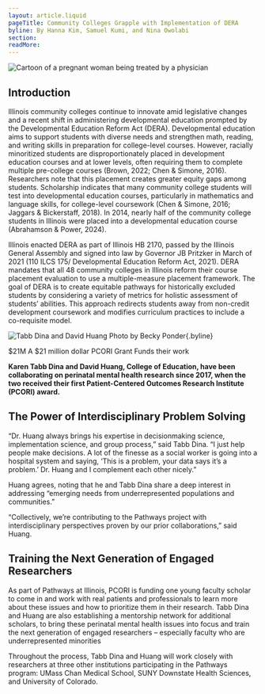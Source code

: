 ```yaml
---
layout: article.liquid
pageTitle: Community Colleges Grapple with Implementation of DERA
byline: By Hanna Kim, Samuel Kumi, and Nina Owolabi
section: 
readMore: 
---
```

<ilw-content width="page">

![Cartoon of a pregnant woman being treated by a physician](/img/innovation/perinatal.webp)

## Introduction

Illinois community colleges continue to innovate amid legislative changes and a recent shift in administering developmental education prompted by the Developmental Education Reform Act (DERA). Developmental education aims to support students with diverse needs and strengthen math, reading, and writing skills in preparation for college-level courses. However, racially minoritized students are disproportionately placed in development education courses and at lower levels, often requiring them to complete multiple pre-college courses (Brown, 2022; Chen & Simone, 2016). Researchers note that this placement creates greater equity gaps among students. Scholarship indicates that many community college students will test into developmental education courses, particularly in mathematics and language skills, for college-level coursework (Chen & Simone, 2016; Jaggars & Bickerstaff, 2018). In 2014, nearly half of the community college students in Illinois were placed into a developmental education course (Abrahamson & Power, 2024). 

Illinois enacted DERA as part of Illinois HB 2170, passed by the Illinois General Assembly and signed into law by Governor JB Pritzker in March of 2021 (110 ILCS 175/ Developmental Education Reform Act, 2021). DERA mandates that all 48 community colleges in Illinois reform their course placement evaluation to use a multiple-measure placement framework. The goal of DERA is to create equitable pathways for historically excluded students by considering a variety of metrics for holistic assessment of students’ abilities. This approach redirects students away from non-credit development coursework and modifies curriculum practices to include a co-requisite model.

<ilw-columns padding="3.75rem 0 0 0">
<div>

![Tabb Dina and David Huang](/img/innovation/IDEA_collab.webp)
Photo by Becky Ponder{.byline}

</div>
<ilw-statistic class="orange margin-90"><span slot="stat">$21M</span> A $21 million dollar PCORI Grant Funds their work</ilw-statistic>

</ilw-columns>

**Karen Tabb Dina and David Huang, College of Education, have been collaborating on perinatal mental health research since 2017, when the two received their first Patient-Centered Outcomes Research Institute (PCORI) award.**

## The Power of Interdisciplinary Problem Solving

“Dr. Huang always brings his expertise in decisionmaking science, implementation science, and group process,” said Tabb Dina. “I just help people make decisions. A lot of the finesse as a social worker is going into a hospital system and saying, ‘This is a problem, your data says it’s a problem.’ Dr. Huang and I complement each other nicely.”

Huang agrees, noting that he and Tabb Dina share a deep interest in addressing “emerging needs from underrepresented populations and communities.”

“Collectively, we’re contributing to the Pathways project with interdisciplinary perspectives proven by our prior collaborations,” said Huang.

## Training the Next Generation of Engaged Researchers

As part of Pathways at Illinois, PCORI is funding one young faculty scholar to come in and work with real patients and professionals to learn more about these issues and how to prioritize them in their research. Tabb Dina and Huang are also establishing a mentorship network for additional scholars, to bring these perinatal mental health issues into focus and train the next generation of engaged researchers – especially faculty who are underrepresented minorities

Throughout the process, Tabb Dina and Huang will work closely with researchers at three other institutions participating in the Pathways program: UMass Chan Medical School, SUNY Downstate Health Sciences, and University of Colorado. 

</ilw-content>
